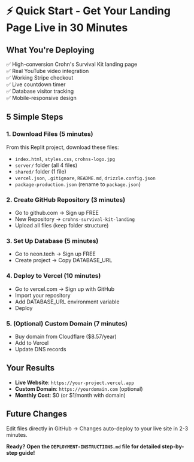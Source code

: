 # ⚡ Quick Start - Get Your Landing Page Live in 30 Minutes

## What You're Deploying
✅ High-conversion Crohn's Survival Kit landing page  
✅ Real YouTube video integration  
✅ Working Stripe checkout  
✅ Live countdown timer  
✅ Database visitor tracking  
✅ Mobile-responsive design  

## 5 Simple Steps

### 1. Download Files (5 minutes)
From this Replit project, download these files:
- `index.html`, `styles.css`, `crohns-logo.jpg`
- `server/` folder (all 4 files)
- `shared/` folder (1 file)
- `vercel.json`, `.gitignore`, `README.md`, `drizzle.config.json`
- `package-production.json` (rename to `package.json`)

### 2. Create GitHub Repository (3 minutes)
- Go to github.com → Sign up FREE
- New Repository → `crohns-survival-kit-landing`
- Upload all files (keep folder structure)

### 3. Set Up Database (5 minutes)
- Go to neon.tech → Sign up FREE  
- Create project → Copy DATABASE_URL

### 4. Deploy to Vercel (10 minutes)
- Go to vercel.com → Sign up with GitHub
- Import your repository
- Add DATABASE_URL environment variable
- Deploy

### 5. (Optional) Custom Domain (7 minutes)
- Buy domain from Cloudflare ($8.57/year)
- Add to Vercel
- Update DNS records

## Your Results
- **Live Website**: `https://your-project.vercel.app`
- **Custom Domain**: `https://yourdomain.com` (optional)
- **Monthly Cost**: $0 (or $1/month with domain)

## Future Changes
Edit files directly in GitHub → Changes auto-deploy to your live site in 2-3 minutes.

**Ready? Open the `DEPLOYMENT-INSTRUCTIONS.md` file for detailed step-by-step guide!**